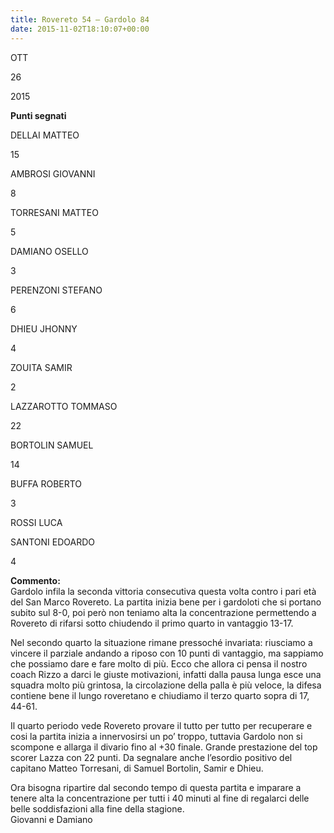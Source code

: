 ```yaml
---
title: Rovereto 54 – Gardolo 84
date: 2015-11-02T18:10:07+00:00
---
```

OTT

26

2015

**Punti segnati**

DELLAI MATTEO

15

AMBROSI GIOVANNI

8

TORRESANI MATTEO

5

DAMIANO OSELLO

3

PERENZONI STEFANO

6

DHIEU JHONNY

4

ZOUITA SAMIR

2

LAZZAROTTO TOMMASO

22

BORTOLIN SAMUEL

14

BUFFA ROBERTO

3

ROSSI LUCA

SANTONI EDOARDO

4

**Commento:**  
Gardolo infila la seconda vittoria consecutiva questa volta contro i pari età del San Marco Rovereto. La partita inizia bene per i gardoloti che si portano subito sul 8-0, poi però non teniamo alta la concentrazione permettendo a Rovereto di rifarsi sotto chiudendo il primo quarto in vantaggio 13-17.

Nel secondo quarto la situazione rimane pressoché invariata: riusciamo a vincere il parziale andando a riposo con 10 punti di vantaggio, ma sappiamo che possiamo dare e fare molto di più. Ecco che allora ci pensa il nostro coach Rizzo a darci le giuste motivazioni, infatti dalla pausa lunga esce una squadra molto più grintosa, la circolazione della palla è più veloce, la difesa contiene bene il lungo roveretano e chiudiamo il terzo quarto sopra di 17, 44-61.

Il quarto periodo vede Rovereto provare il tutto per tutto per recuperare e cosi la partita inizia a innervosirsi un po’ troppo, tuttavia Gardolo non si scompone e allarga il divario fino al +30 finale. Grande prestazione del top scorer Lazza con 22 punti. Da segnalare anche l’esordio positivo del capitano Matteo Torresani, di Samuel Bortolin, Samir e Dhieu.

Ora bisogna ripartire dal secondo tempo di questa partita e imparare a tenere alta la concentrazione per tutti i 40 minuti al fine di regalarci delle belle soddisfazioni alla fine della stagione.  
Giovanni e Damiano